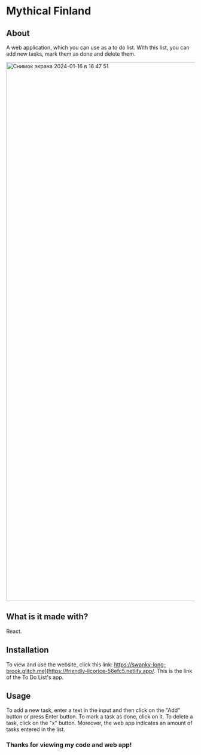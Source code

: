 # Mythical Finland
## About

A web application, which you can use as a to do list. With this list, you can add new tasks, mark them as done and delete them.

<img width="1440" alt="Снимок экрана 2024-01-16 в 16 47 51" src="https://github.com/elvina-s/todolistapp/assets/149134113/fbdecf93-e040-486a-a607-1c0367d16f7a">

## What is it made with?

React.

## Installation

To view and use the website, click this link: https://swanky-long-brook.glitch.me](https://friendly-licorice-56efc5.netlify.app/.
This is the link of the To Do List's app.

## Usage

To add a new task, enter a text in the input and then click on the "Add" button or press Enter button.
To mark a task as done, click on it.
To delete a task, click on the "x" button.
Moreover, the web app indicates an amount of tasks entered in the list.

### Thanks for viewing my code and web app!

